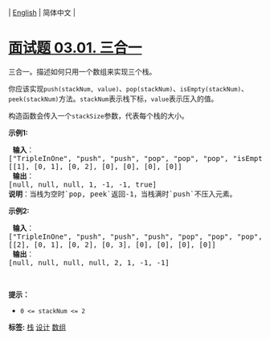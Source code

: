 | [English](README_EN.md) | 简体中文 |

# [面试题 03.01. 三合一](https://leetcode.cn/problems/three-in-one-lcci)
<p>三合一。描述如何只用一个数组来实现三个栈。</p>

<p>你应该实现<code>push(stackNum, value)</code>、<code>pop(stackNum)</code>、<code>isEmpty(stackNum)</code>、<code>peek(stackNum)</code>方法。<code>stackNum</code>表示栈下标，<code>value</code>表示压入的值。</p>

<p>构造函数会传入一个<code>stackSize</code>参数，代表每个栈的大小。</p>

<p><strong>示例1:</strong></p>

<pre>
<strong> 输入</strong>：
["TripleInOne", "push", "push", "pop", "pop", "pop", "isEmpty"]
[[1], [0, 1], [0, 2], [0], [0], [0], [0]]
<strong> 输出</strong>：
[null, null, null, 1, -1, -1, true]
<strong>说明</strong>：当栈为空时`pop, peek`返回-1，当栈满时`push`不压入元素。
</pre>

<p><strong>示例2:</strong></p>

<pre>
<strong> 输入</strong>：
["TripleInOne", "push", "push", "push", "pop", "pop", "pop", "peek"]
[[2], [0, 1], [0, 2], [0, 3], [0], [0], [0], [0]]
<strong> 输出</strong>：
[null, null, null, null, 2, 1, -1, -1]
</pre>

<p>&nbsp;</p>

<p><strong>提示：</strong></p>

<ul>
	<li><code>0 &lt;= stackNum &lt;= 2</code></li>
</ul>

**标签:**  [栈](https://leetcode.cn/tag/stack) [设计](https://leetcode.cn/tag/design) [数组](https://leetcode.cn/tag/array) 